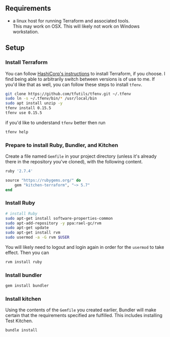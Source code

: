 ## Requirements
- a linux host for running Terraform and associated tools.  
This may work on OSX. This will likely not work on Windows workstation.

## Setup
### Install Terraform
You can follow [HashiCorp's instructions](https://learn.hashicorp.com/tutorials/terraform/install-cli) to install Terraform, if you choose. I find being able to arbitrarily switch between versions is of use to me. If you'd like that as well, you can follow these steps to install ```tfenv```. 
```bash
git clone https://github.com/tfutils/tfenv.git ~/.tfenv
sudo ln -s ~/.tfenv/bin/* /usr/local/bin
sudo apt install unzip -y
tfenv install 0.15.5
tfenv use 0.15.5
```
if you'd like to understand ```tfenv``` better then run
```bash
tfenv help
```
### Prepare to install Ruby, Bundler, and Kitchen
Create a file named ```Gemfile``` in your project directory (unless it's already there in the repository you've cloned), with the following content.
```ruby
ruby '2.7.4'

source "https://rubygems.org/" do
    gem "kitchen-terraform", "~> 5.7"
end
```

### Install Ruby

```bash
# install Ruby
sudo apt-get install software-properties-common
sudo apt-add-repository -y ppa:rael-gc/rvm
sudo apt-get update
sudo apt-get install rvm
sudo usermod -a -G rvm $USER
```
You will likely need to logout and login again in order for the ```usermod``` to take effect. Then you can
```bash
rvm install ruby
```
### Install bundler
```bash
gem install bundler
```

### Install kitchen

Using the contents of the ```Gemfile``` you created earlier, Bundler will make certain that the requirements specified are fulfilled. This includes installing Test Kitchen.
```bash
bundle install
```